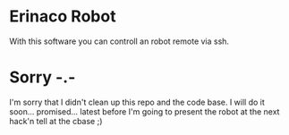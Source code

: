 # Erinaco Robot
With this software you can controll an robot remote via ssh. 

# Sorry -.-
I'm sorry that I didn't clean up this repo and the code base. I will do it soon... promised... latest before I'm going to present the robot at the next hack'n tell at the cbase ;)
